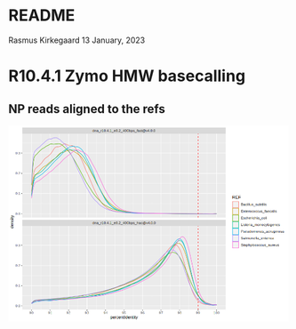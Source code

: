 README
================
Rasmus Kirkegaard
13 January, 2023

# R10.4.1 Zymo HMW basecalling

## NP reads aligned to the refs

![](README_files/figure-gfm/unnamed-chunk-1-1.png)<!-- -->
